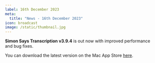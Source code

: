 ```yaml
---
label: 16th December 2023
meta:
  title: "News - 16th December 2023"
icon: broadcast
image: /static/thumbnail.jpg
---
```


**Simon Says Transcription v3.9.4** is out now with improved performance and bug fixes.

You can download the latest version on the Mac App Store [here](https://apps.apple.com/au/app/simon-says-transcription/id1441555493?mt=12).
